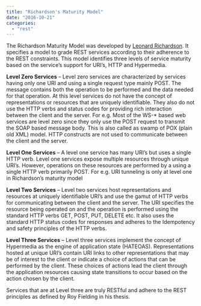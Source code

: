 ```yaml
---
title: "Richardson's Maturity Model"
date: "2016-10-21"
categories: 
  - "rest"
---
```


The Richardson Maturity Model was developed by [Leonard Richardson](https://web.archive.org/web/20180822201706/http://www.crummy.com/). It specifies a model to grade REST services according to their adherence to the REST constraints. This model identifies three levels of service maturity based on the service’s support for URI’s, HTTP and Hypermedia.

**Level Zero Services** – Level zero services are characterized by services having only one URI and using a single request type mainly POST. The message contains both the operation to be performed and the data needed for that operation. At this level services do not have the concept of representations or resources that are uniquely identifiable. They also do not use the HTTP verbs and status codes for providing rich interaction between the client and the server. For e.g. Most of the WS-\* based web services are level zero since they only use the POST request to transmit the SOAP based message body. This is also called as swamp of POX (plain old XML) model. HTTP constructs are not used to communicate between the client and the server.

**Level One Services** – A level one service has many URI’s but uses a single HTTP verb. Level one services expose multiple resources through unique URI’s. However, operations on these resources are performed by a using a single HTTP verb primarily POST. For e.g. URI tunneling is only at level one in Richardson’s maturity model

**Level Two Services** – Level two services host representations and resources at uniquely identifiable URI’s and use the gamut of HTTP verbs for communicating between the client and the server. The URI specifies the resource being operated on and the operation is performed using the standard HTTP verbs GET, POST, PUT, DELETE etc. It also uses the standard HTTP status codes for responses and adheres to the Idempotency and safety principles of the HTTP verbs.

**Level Three Services** – Level three services implement the concept of Hypermedia as the engine of application state (HATEOAS). Representations hosted at unique URI’s contain URI links to other representations that may be of interest to the client or indicate a choice of actions that can be performed by the client. These choices of actions lead the client through the application resources causing state transitions to occur based on the action chosen by the client.

Services that are at Level three are truly RESTful and adhere to the REST principles as defined by Roy Fielding in his thesis.
